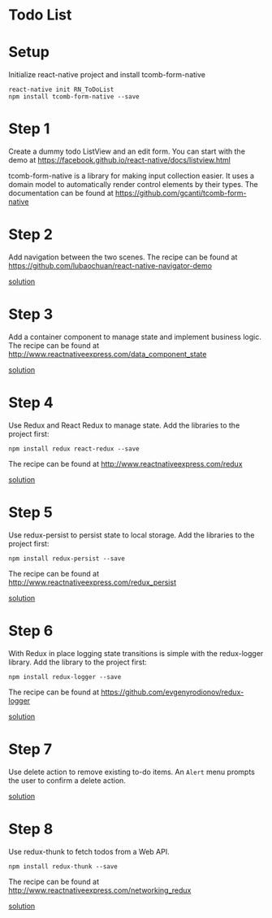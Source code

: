 # Todo List
# Setup
Initialize react-native project and install tcomb-form-native
```shell
react-native init RN_ToDoList
npm install tcomb-form-native --save
```

# Step 1
Create a dummy todo ListView and an edit form.
You can start with the demo at https://facebook.github.io/react-native/docs/listview.html

tcomb-form-native is a library for making input collection easier. It uses a domain model to automatically render control elements by their types. The documentation can be found at https://github.com/gcanti/tcomb-form-native
# Step 2
Add navigation between the two scenes. The recipe can be found at https://github.com/lubaochuan/react-native-navigator-demo

[solution](https://github.com/lubaochuan/RN-ToDoList/tree/04b1e18a7c0e592e11eb667aa05af2899ab53742)
# Step 3
Add a container component to manage state and implement business logic.
The recipe can be found at http://www.reactnativeexpress.com/data_component_state

[solution](https://github.com/lubaochuan/RN-ToDoList/tree/68cb817f060a09e6296fa3a7f8b93236ee1186af)
# Step 4
Use Redux and React Redux to manage state. Add the libraries to the project first:
```
npm install redux react-redux --save
```
The recipe can be found at http://www.reactnativeexpress.com/redux

[solution](https://github.com/lubaochuan/RN-ToDoList/tree/8c3cbdc95781bf75e579659a21756a6b2412391e)

# Step 5
Use redux-persist to persist state to local storage. Add the libraries to the project first:
```
npm install redux-persist --save
```
The recipe can be found at http://www.reactnativeexpress.com/redux_persist

[solution](https://github.com/lubaochuan/RN-ToDoList/tree/aa9e1499998c88b19d3a96bb5e27e0487c48f82e)

# Step 6
With Redux in place logging state transitions is simple with the redux-logger library. Add the library to the project first:
```
npm install redux-logger --save
```
The recipe can be found at https://github.com/evgenyrodionov/redux-logger

[solution](https://github.com/lubaochuan/RN-ToDoList/tree/20cbd3b1fbc67703d832bf059a1d8db7c3f3e91f)

# Step 7
Use delete action to remove existing to-do items. An `Alert` menu prompts the user to confirm a delete action.

[solution](https://github.com/lubaochuan/RN-ToDoList/tree/a50b05ea66d82dae8361da24f80c45637943e96c)

# Step 8
Use redux-thunk to fetch todos from a Web API.
```
npm install redux-thunk --save
```
The recipe can be found at http://www.reactnativeexpress.com/networking_redux

[solution](https://github.com/lubaochuan/RN-ToDoList/tree/e830053bfa4e498b01214a95946c3c3720082265)
